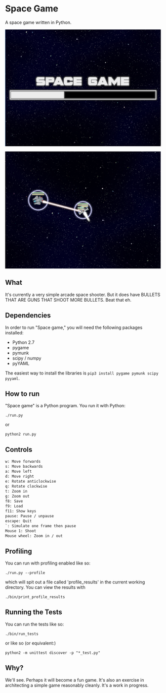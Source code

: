 Space Game
==========

A space game written in Python.

![A screenshot](screenshot.png?raw=true "Screenshot")

![A screenshot](screenshot_2.png?raw=true "Screenshot")

What
----

It's currently a very simple arcade space shooter. But it does have BULLETS THAT ARE GUNS THAT SHOOT MORE BULLETS. Beat that eh.

Dependencies
------------

In order to run "Space game," you will need the following packages installed:

* Python 2.7
* pygame
* pymunk
* scipy / numpy
* pyYAML

The easiest way to install the libraries is `pip3 install pygame pymunk scipy pyyaml`.

How to run
----------

"Space game" is a Python program. You run it with Python:

    ./run.py

or 

    python2 run.py

Controls
--------

    w: Move forwards
    s: Move backwards
    a: Move left
    d: Move right
    e: Rotate anticlockwise
    q: Rotate clockwise
    t: Zoom in
    g: Zoom out
    f8: Save
    f9: Load
    f11: Show keys
    pause: Pause / unpause
    escape: Quit
    `: Simulate one frame then pause
    Mouse 1: Shoot
    Mouse wheel: Zoom in / out

Profiling
---------

You can run with profiling enabled like so:

    ./run.py --profile

which will spit out a file called 'profile_results' in the current working 
directory. You can view the results with

    ./bin/print_profile_results

Running the Tests
-----------------

You can run the tests like so:

    ./bin/run_tests

or like so (or equivalent:)

    python2 -m unittest discover -p "*_test.py"

Why?
----

We'll see. Perhaps it will become a fun game. It's also an exercise in architecting a simple game reasonably cleanly. It's a work in progress.

